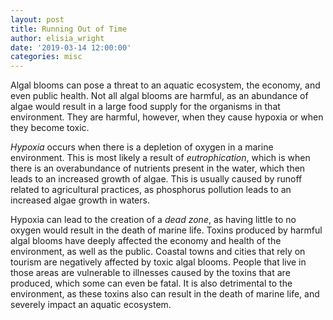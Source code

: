 ```yaml
---
layout: post
title: Running Out of Time
author: elisia_wright
date: '2019-03-14 12:00:00'
categories: misc
---
```

<div>
<p>Algal blooms can pose a threat to an aquatic ecosystem, the economy, and even public health. Not all algal blooms are harmful, as an abundance of algae would result in a large food supply for the organisms in that environment. They are harmful, however, when they cause hypoxia or when they become toxic.</p>
<p><em>Hypoxia</em> occurs when there is a depletion of oxygen in a marine environment. This is most likely a result of <em>eutrophication</em>, which is when there is an overabundance of nutrients present in the water, which then leads to an increased growth of algae. This is usually caused by runoff related to agricultural practices, as phosphorus pollution leads to an increased algae growth in waters.</p>
<p>Hypoxia can lead to the creation of a <em>dead zone</em>, as having little to no oxygen would result in the death of marine life. Toxins produced by harmful algal blooms have deeply affected the economy and health of the environment, as well as the public. Coastal towns and cities that rely on tourism are negatively affected by toxic algal blooms. People that live in those areas are vulnerable to illnesses caused by the toxins that are produced, which some can even be fatal. It is also detrimental to the environment, as these toxins also can result in the death of marine life, and severely impact an aquatic ecosystem. </p>
</div>
